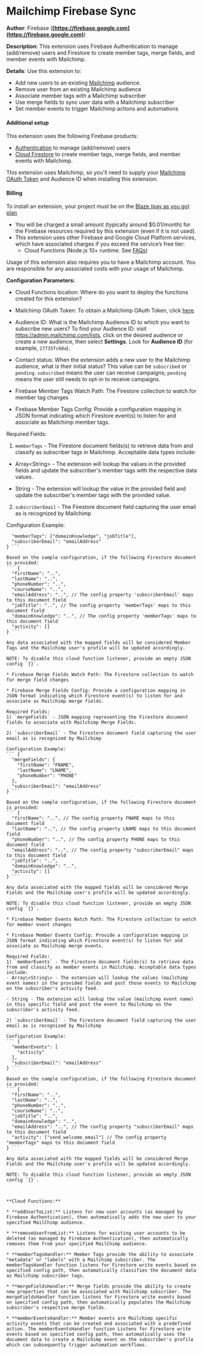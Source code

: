 # Mailchimp Firebase Sync

**Author**: Firebase (**[https://firebase.google.com](https://firebase.google.com)**)

**Description**: This extension uses Firebase Authentication to manage (add/remove) users and Firestore to create member tags, merge fields, and member events with Mailchimp.



**Details**: Use this extension to:
 - Add new users to an existing [Mailchimp](https://mailchimp.com) audience.
 - Remove user from an existing Mailchimp audience
 - Associate member tags with a Mailchimp subscriber
 - Use merge fields to sync user data with a Mailchimp subscriber
 - Set member events to trigger Mailchimp actions and automations 

#### Additional setup

This extension uses the following Firebase products:
 - [Authentication](https://firebase.google.com/docs/auth) to manage (add/remove) users
 - [Cloud Firestore](https://firebase.google.com/docs/firestore) to create member tags, merge fields, and member events with Mailchimp.

This extension uses Mailchimp, so you'll need to supply your [Mailchimp OAuth Token](http://firebase.mailchimp.com/index.html) and Audience ID when installing this extension.

#### Billing
 
To install an extension, your project must be on the [Blaze (pay as you go) plan](https://firebase.google.com/pricing)
 
- You will be charged a small amount (typically around $0.01/month) for the Firebase resources required by this extension (even if it is not used).
- This extension uses other Firebase and Google Cloud Platform services, which have associated charges if you exceed the service’s free tier:
  - Cloud Functions (Node.js 10+ runtime. See [FAQs](https://firebase.google.com/support/faq#expandable-24))

Usage of this extension also requires you to have a Mailchimp account. You are responsible for any associated costs with your usage of Mailchimp.




**Configuration Parameters:**

* Cloud Functions location: Where do you want to deploy the functions created for this extension?

* Mailchimp OAuth Token: To obtain a Mailchimp OAuth Token, click [here](https://firebase.mailchimp.com/index.html).

* Audience ID: What is the Mailchimp Audience ID to which you want to subscribe new users? To find your Audience ID: visit https://admin.mailchimp.com/lists, click on the desired audience or create a new audience, then select **Settings**. Look for **Audience ID** (for example, `27735fc60a`).

* Contact status: When the extension adds a new user to the Mailchimp audience, what is their initial status? This value can be `subscribed` or `pending`. `subscribed` means the user can receive campaigns; `pending` means the user still needs to opt-in to receive campaigns.

* Firebase Member Tags Watch Path: The Firestore collection to watch for member tag changes

* Firebase Member Tags Config: Provide a configuration mapping in JSON format indicating which Firestore event(s) to listen for and associate as Mailchimp member tags.

Required Fields:
1) `memberTags` - The Firestore document fields(s) to retrieve data from and classify as subscriber tags in Mailchimp. Acceptable data types include:
- Array\<String\> - The extension will lookup the values in the provided fields and update the subscriber's member tags with the respective data values.

- String - The extension will lookup the value in the provided field and update the subscriber's member tags with the provided value.

2) `subscriberEmail` - The Firestore document field capturing the user email as is recognized by Mailchimp

Configuration Example:
``` {
  "memberTags": ["domainKnowledge", "jobTitle"],
  "subscriberEmail": "emailAddress"
} ```

Based on the sample configuration, if the following Firestore document is provided: 
``` {
  "firstName": "..",
  "lastName": "..",
  "phoneNumber": "..",
  "courseName": "..",
  "emailAddress": "..", // The config property 'subscriberEmail' maps to this document field
  "jobTitle": "..", // The config property 'memberTags' maps to this document field
  "domainKnowledge": "..", // The config property 'memberTags' maps to this document field
  "activity": []
} ```

Any data associated with the mapped fields will be considered Member Tags and the Mailchimp user's profile will be updated accordingly.

NOTE: To disable this cloud function listener, provide an empty JSON config `{}`.

* Firebase Merge Fields Watch Path: The Firestore collection to watch for merge field changes

* Firebase Merge Fields Config: Provide a configuration mapping in JSON format indicating which Firestore event(s) to listen for and associate as Mailchimp merge fields.

Required Fields:
1) `mergeFields` - JSON mapping representing the Firestore document fields to associate with Mailchimp Merge Fields.

2) `subscriberEmail` - The Firestore document field capturing the user email as is recognized by Mailchimp

Configuration Example:
``` {
  "mergeFields": {
    "firstName": "FNAME",
    "lastName": "LNAME",
    "phoneNumber": "PHONE"
  },
  "subscriberEmail": "emailAddress"
} ```

Based on the sample configuration, if the following Firestore document is provided: 
``` {
  "firstName": "..", // The config property FNAME maps to this document field
  "lastName": "..", // The config property LNAME maps to this document field
  "phoneNumber": "..", // The config property PHONE maps to this document field
  "emailAddress": "..", // The config property "subscriberEmail" maps to this document field
  "jobTitle": "..", 
  "domainKnowledge": "..",
  "activity": []
} ```

Any data associated with the mapped fields will be considered Merge Fields and the Mailchimp user's profile will be updated accordingly.

NOTE: To disable this cloud function listener, provide an empty JSON config `{}`.

* Firebase Member Events Watch Path: The Firestore collection to watch for member event changes

* Firebase Member Events Config: Provide a configuration mapping in JSON format indicating which Firestore event(s) to listen for and associate as Mailchimp merge events.

Required Fields:
1) `memberEvents` - The Firestore document fields(s) to retrieve data from and classify as member events in Mailchimp. Acceptable data types include:
- Array\<String\> - The extension will lookup the values (mailchimp event names) in the provided fields and post those events to Mailchimp on the subscriber's activity feed.

- String - The extension will lookup the value (mailchimp event name) in this specific field and post the event to Mailchimp on the subscriber's activity feed.

2) `subscriberEmail` - The Firestore document field capturing the user email as is recognized by Mailchimp

Configuration Example:
``` {
  "memberEvents": [
    "activity"
  ],
  "subscriberEmail": "emailAddress"
} ```

Based on the sample configuration, if the following Firestore document is provided: 
``` {
  "firstName": "..",
  "lastName": "..",
  "phoneNumber": "..",
  "courseName": "..",
  "jobTitle": "..", 
  "domainKnowledge": "..",
  "emailAddress": "..", // The config property "subscriberEmail" maps to this document field
  "activity": ["send_welcome_email"] // The config property "memberTags" maps to this document field
} ```

Any data associated with the mapped fields will be considered Merge Fields and the Mailchimp user's profile will be updated accordingly.

NOTE: To disable this cloud function listener, provide an empty JSON config `{}`.



**Cloud Functions:**

* **addUserToList:** Listens for new user accounts (as managed by Firebase Authentication), then automatically adds the new user to your specified MailChimp audience.

* **removeUserFromList:** Listens for existing user accounts to be deleted (as managed by Firebase Authentication), then automatically removes them from your specified MailChimp audience.

* **memberTagsHandler:** Member Tags provide the ability to associate "metadata" or "labels" with a Mailchimp subscriber. The memberTagsHandler function listens for Firestore write events based on specified config path, then automatically classifies the document data as Mailchimp subscriber tags.

* **mergeFieldsHandler:** Merge fields provide the ability to create new properties that can be associated with Mailchimp subscriber. The mergeFieldsHandler function listens for Firestore write events based on specified config path, then automatically populates the Mailchimp subscriber's respective merge fields.

* **memberEventsHandler:** Member events are Mailchimp specific activity events that can be created and associated with a predefined action. The memberEventsHandler function Listens for Firestore write events based on specified config path, then automatically uses the document data to create a Mailchimp event on the subscriber's profile which can subsequently trigger automation workflows.
